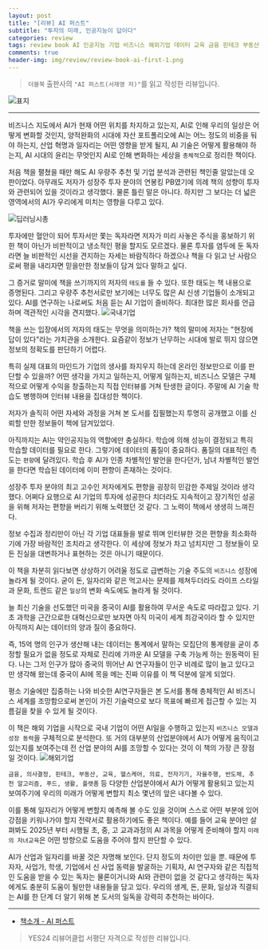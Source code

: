 ```yaml
---  
layout: post  
title: "[리뷰] AI 퍼스트"  
subtitle: "투자의 미래, 인공지능이 답이다"  
categories: review  
tags: review book AI 인공지능 기업 비즈니스 해외기업 데이터 교육 금융 핀테크 부동산 플랫폼 커리어 알고리즘 챗봇 반도체 자율주행    
comments: true  
header-img: img/review/review-book-ai-first-1.png
---  
```

  
> `더블북` 출판사의 `"AI 퍼스트(서재영 저)"`를 읽고 작성한 리뷰입니다.  

![표지](https://telegeam.github.io/assets/img/review/review-book-ai-first-1.png)  

---

비즈니스 지도에서 AI가 현재 어떤 위치를 차지하고 있는지, AI로 인해 우리의 일상은 어떻게 변화할 것인지, 양적완화의 시대에 자산 포트폴리오에 AI는 어느 정도의 비중을 둬야 하는지, 산업 혁명과 일자리는 어떤 영향을 받게 될지, AI 기술은 어떻게 활용해야 하는지, AI 시대의 윤리는 무엇인지 AI로 인해 변화하는 세상을 `총체적`으로 정리한 책이다.

처음 책을 펼쳤을 때만 해도 AI 우량주 추천 및 기업 분석과 관련된 책인줄 알았는데 오판이었다. 아무래도 저자가 성장주 투자 분야의 연봉킹 PB였기에 의례 책의 성향이 투자와 관련되어 있을 것이라고 생각했다. 물론 틀린 말은 아니다. 하지만 그 보다는 더 넓은 영역에서의 AI가 우리에게 미치는 영향을 다루고 있다. 

![딥러닝시총](https://telegeam.github.io/assets/img/review/review-book-ai-first-2.png)  

투자에만 혈안이 되어 투자서만 쫓는 독자라면 저자가 미리 사놓은 주식을 홍보하기 위한 책이 아닌가 비판적이고 냉소적인 평을 할지도 모르겠다. 물론 투자를 염두에 둔 독자라면 늘 비판적인 시선을 견지하는 자세는 바람직하다 하겠으나 책을 다 읽고 난 사람으로써 평을 내리자면 믿을만한 정보들이 담겨 있다 말하고 싶다. 

그 증거로 말미에 책을 쓰기까지의 저자의 `태도를` 들 수 있다. 또한 태도는 책 내용으로 증명된다. 그리고 우량주 추천서로만 보기에는 너무도 많은 AI 신생 기업들이 소개되고 있다. AI를 연구하는 나로써도 처음 듣는 AI 기업이 즐비하다. 최대한 많은 회사를 언급하며 객관적인 시각을 견지했다.
![국내기업](https://telegeam.github.io/assets/img/review/review-book-ai-first-4.png)  

책을 쓰는 입장에서의 저자의 태도는 무엇을 의미하는가? 책의 말미에 저자는 "현장에 답이 있다"라는 가치관을 소개한다. 요즘같이 정보가 난무하는 시대에 발로 뛰지 않으면 정보의 정확도를 판단하기 어렵다. 

특히 실제 대표의 마인드가 기업의 생사를 좌지우지 하는데 온라인 정보만으로 이를 판단할 수 있을까? 어떤 생각을 가지고 일하는지, 어떻게 일하는지, 비즈니스 모델은 구체적으로 어떻게 수익을 창출하는지 직접 인터뷰를 거쳐 탄생한 글이다. 주말에 AI 기술 학습도 병행하며 인터뷰 내용을 집대성한 책이다. 

저자가 솔직히 어떤 자세와 과정을 거쳐 본 도서를 집필했는지 투명히 공개했고 이를 신뢰할 만한 정보들이 책에 담겨있었다. 

아직까지는 AI는 약인공지능의 역할에만 충실하다. 학습에 의해 성능이 결정되고 특히 학습할 데이터를 필요로 한다. 그렇기에 데이터의 품질이 중요하다. 품질의 대표적인 측도는 `편향`에 달려있다. 학습 후 AI가 인종 차별적인 발언을 한다던가, 남녀 차별적인 발언을 한다면 학습된 데이터에 이미 편향이 존재하는 것이다. 

성장주 투자 분야의 최고 고수인 저자에게도 편향을 굉장히 민감한 주제일 것이라 생각했다. 어쩌다 요행으로 AI 기업의 투자에 성공한다 치더라도 지속적이고 장기적인 성공을 위해 저자는 편향을 버리기 위해 노력했던 것 같다. 그 노력이 책에서 생생히 느껴진다. 

정보 수집과 정리만이 아닌 각 기업 대표들을 발로 뛰며 인터뷰한 것은 편향을 최소화하기에 가장 바람적인 조치라고 생각한다. 이 세상에 정보가 차고 넘치지만 그 정보들이 모든 진실을 대변하거나 표현하는 것은 아니기 때문이다. 

이 책을 차분히 읽다보면 상상하기 어려울 정도로 급변하는 기술 주도의 `비즈니스` 성장에 놀라게 될 것이다. 굳이 돈, 일자리와 같은 먹고사는 문제를 제쳐두더라도 라이프 스타일과 문화, 트렌드 같은 `일상`의 변화 속도에도 놀라게 될 것이다. 

늘 최신 기술을 선도했던 미국을 중국이 AI를 활용하여 무서운 속도로 따라잡고 있다. 기초 과학을 근간으로한 대혁신으로만 보자면 아직 미국이 세계 최강국이라 할 수 있지만 아직까지 AI는 데이터의 양과 질이 중요하다. 

즉, 15억 명의 인구가 생산해 내는 데이터는 통계에서 말하는 모집단의 통계량을 굳이 추정할 필요가 없을 정도로 자체로 진리에 가까운 AI 모델을 구축 가능케 하는 원동력이 된다. 나는 그저 인구가 많아 중국의 뛰어난 AI 연구자들이 인구 비례로 많이 늘고 있다고만 생각해 왔는데 중국이 AI에 목을 메는 진짜 이유를 이 책 덕분에 알게 되었다. 

평소 기술에만 집중하는 나와 비슷한 AI연구자들은 본 도서를 통해 총체적인 AI 비즈니스 세계를 조망함으로써 본인이 가진 기술력으로 보다 목표에 빠르게 접근할 수 있는 지름길을 찾을 수 있게 될 것이다. 

이 책은 해외 기업을 시작으로 국내 기업이 어떤 AI일을 수행하고 있는지 `비즈니스 모델과 성장 동력`을 구체적으로 분석한다. 또 거의 대부분의 산업분야에서 AI가 어떻게 움직이고 있는지를 보여주는데 전 산업 분야의 AI를 조망할 수 있다는 것이 이 책의 가장 큰 장점일 것이다. 
![해외기업](https://telegeam.github.io/assets/img/review/review-book-ai-first-3.png)  

`금융, 의사결정, 핀테크, 부동산, 교육, 헬스케어, 의료, 전자기기, 자율주행, 반도체, 추천 알고리즘, 푸드, 생활, 플랫폼` 등 다양한 산업분야에서 AI가 어떻게 활용되고 있는지 보여주기에 우리의 미래가 어떻게 변할지 최소 몇년의 앞은 내다볼 수 있다. 

이를 통해 일자리가 어떻게 변할지 예측해 볼 수도 있을 것이며 스스로 어떤 부분에 있어 강점을 키워나가야 할지 전략서로 활용하기에도 좋은 책이다. 예를 들어 교육 분야만 살펴봐도 2025년 부터 시행될 초, 중, 고 교과과정의 AI 과목을 어떻게 준비해야 할지 `미래의 자녀교육`은 어떤 방향으로 도움을 주어야 할지 판단할 수 있다. 

AI가 산업과 일자리를 바꿀 것은 자명해 보인다. 단지 정도의 차이만 있을 뿐. 때문에 투자자, 사업가, 학생, 기업에서 신 사업 동력을 발굴하는 기획자, AI 연구자와 같은 직접적인 도움을 받을 수 있는 독자는 물론이거니와 AI와 관련이 없을 것 같다고 생각하는 독자에게도 충분히 도움이 될만한 내용들을 담고 있다. 우리의 생계, 돈, 문화, 일상과 직결되는 AI를 한 단계 더 알기 위해 본 도서의 일독을 강력히 추천하는 바이다.

---

* [책소개 - AI 퍼스트](http://www.yes24.com/Product/Goods/101821282)

> YES24 리뷰어클럽 서평단 자격으로 작성한 리뷰입니다.
